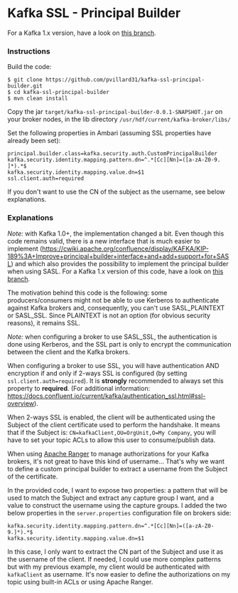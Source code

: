 # Kafka SSL - Principal Builder

For a Kafka 1.x version, have a look on [this branch](https://github.com/pvillard31/kafka-ssl-principal-builder/tree/kafka_1.x).

### Instructions

Build the code:
````
$ git clone https://github.com/pvillard31/kafka-ssl-principal-builder.git
$ cd kafka-ssl-principal-builder
$ mvn clean install
````

Copy the jar ``target/kafka-ssl-principal-builder-0.0.1-SNAPSHOT.jar`` on your broker nodes, in the lib directory ``/usr/hdf/current/kafka-broker/libs/``

Set the following properties in Ambari (assuming SSL properties have already been set):
````properties
principal.builder.class=kafka.security.auth.CustomPrincipalBuilder
kafka.security.identity.mapping.pattern.dn=^.*[Cc][Nn]=([a-zA-Z0-9. ]*).*$
kafka.security.identity.mapping.value.dn=$1
ssl.client.auth=required
````

If you don't want to use the CN of the subject as the username, see below explanations.

### Explanations

*Note:* with Kafka 1.0+, the implementation changed a bit. Even though this code remains valid, there is a new interface that is much easier to implement (https://cwiki.apache.org/confluence/display/KAFKA/KIP-189%3A+Improve+principal+builder+interface+and+add+support+for+SASL) and which also provides the possibility to implement the principal builder when using SASL. For a Kafka 1.x version of this code, have a look on [this branch](https://github.com/pvillard31/kafka-ssl-principal-builder/tree/kafka_1.x).

The motivation behind this code is the following: some producers/consumers might not be able to use Kerberos to authenticate against Kafka brokers and, consequently, you can't use SASL\_PLAINTEXT or SASL\_SSL. Since PLAINTEXT is not an option (for obvious security reasons), it remains SSL.

*Note:* when configuring a broker to use SASL\_SSL, the authentication is done using Kerberos, and the SSL part is only to encrypt the communication between the client and the Kafka brokers.

When configuring a broker to use SSL, you will have authentication AND encryption if and only if 2-ways SSL is configured (by setting ``ssl.client.auth=required``). It is **strongly** recommended to always set this property to **required**. (For additional information: https://docs.confluent.io/current/kafka/authentication_ssl.html#ssl-overview).

When 2-ways SSL is enabled, the client will be authenticated using the Subject of the client certificate used to perform the handshake. It means that if the Subject is: ``CN=kafkaClient,OU=OrgUnit,O=My Company``, you will have to set your topic ACLs to allow this user to consume/publish data.

When using [Apache Ranger](https://ranger.apache.org/) to manage authorizations for your Kafka brokers, it's not great to have this kind of username... That's why we want to define a custom principal builder to extract a username from the Subject of the certificate.

In the provided code, I want to expose two properties: a pattern that will be used to match the Subject and extract any capture group I want, and a value to construct the username using the capture groups. I added the two below properties in the ``server.properties`` configuration file on brokers side:

````properties
kafka.security.identity.mapping.pattern.dn=^.*[Cc][Nn]=([a-zA-Z0-9.]*).*$
kafka.security.identity.mapping.value.dn=$1
````

In this case, I only want to extract the CN part of the Subject and use it as the username of the client. If needed, I could use more complex patterns but with my previous example, my client would be authenticated with ``kafkaClient`` as username. It's now easier to define the authorizations on my topic using built-in ACLs or using Apache Ranger.
